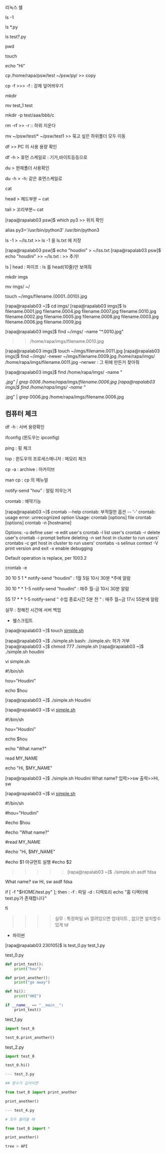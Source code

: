 리눅스 쉘

ls -1

ls *.py

ls test?.py

pwd

touch 

echo "Hi”

cp /home/rapa/psw/test ~/psw/py/    >> copy

cp -f  >>> -f : 강제 덮어씌우기

mkdir

mv test_1 test

mkdir -p test/aaa/bbb/c

rm -rf   >> -r  ::  하위 지운다 

mv ~/psw/test/* ~/psw/test1 >> 묶고 싶은 하위폴더 모두 이동

df   >> PC 의 사용 용량 확인  

df -h   > 휴먼 스케일로 : 기가,바이트등등으로 

du > 현재폴더 사용확인 

du -h > -h: 같은 휴먼스케일로

cat

head > 헤드부분 ~ cat 

tail > 꼬리부분~ cat

[rapa@rapalab03 psw]$ which py3     >> 위치 확인

alias py3='/usr/bin/python3'
/usr/bin/python3

ls -1 > ~/ls.txt   >> ls -1 을 ls.txt 에 저장

[rapa@rapalab03 psw]$ echo "houdini" > ~/lss.txt
[rapa@rapalab03 psw]$ echo "houdini" >> ~/ls.txt    : >>  추가! 

ls | head : 파이프  : ls 를 head(10줄)만 보여줘 

mkdir imgs

mv imgs/ ~/

touch ~/imgs/filename.{0001..0010}.jpg

[rapa@rapalab03 ~]$ cd imgs/
[rapa@rapalab03 imgs]$ ls
filename.0001.jpg  filename.0004.jpg  filename.0007.jpg  filename.0010.jpg
filename.0002.jpg  filename.0005.jpg  filename.0008.jpg
filename.0003.jpg  filename.0006.jpg  filename.0009.jpg

[rapa@rapalab03 imgs]$ find ~/imgs/ -name "*.0010.jpg"
>> /home/rapa/imgs/filename.0010.jpg

[rapa@rapalab03 imgs]$ touch ~/imgs/filename.0011.jpg
[rapa@rapalab03 imgs]$ find ~/imgs/ -newer ~/imgs/filename.0009.jpg
/home/rapa/imgs/
/home/rapa/imgs/filename.0011.jpg      -nerwer : 그 뒤에 만든거 찾아줘

[rapa@rapalab03 imgs]$ find /home/rapa/imgs/ -name "

*.jpg" | grep 0006
/home/rapa/imgs/filename.0006.jpg
[rapa@rapalab03 imgs]$ find /home/rapa/imgs/ -name "*

.jpg" | grep 0006.jpg
/home/rapa/imgs/filename.0006.jpg

## 컴퓨터 체크

df -h  : 서버 용량확인

ifconfig  (윈도우는 ipconfig)

ping  : 핑 체크

top : 윈도우의 프로세스매니저 : 메모리 체크 

cp -a : archive : 아카이브

man cp  : cp 의 메뉴얼 

notify-send "hou”  : 알림 띄우는거 

crontab : 예약기능

[rapa@rapalab03 ~]$ crontab --help
crontab: 부적절한 옵션 -- '-'
crontab: usage error: unrecognized option
Usage:
crontab [options] file
crontab [options]
crontab -n [hostname]

Options:
-u <user>  define user
-e         edit user's crontab
-l         list user's crontab
-r         delete user's crontab
-i         prompt before deleting
-n <host>  set host in cluster to run users' crontabs
-c         get host in cluster to run users' crontabs
-s         selinux context
-V         print version and exit
-x <mask>  enable debugging

Default operation is replace, per 1003.2

crontab -e

30 10 5 1 * notify-send “houdini”   : 1월 5일 10시 30분 *주에 알람

30 10 * * 1-5 notify-send “houdini”  : 매주 월-금 10시 30분 알람

55 17 * * 1-5 notify-send “ 수업 종료시간 5분 전 “ : 매주 월~금 17시 55분에 알람

실무 : 정해진 시간에 서버 백업

- 쉘스크립트

[rapa@rapalab03 ~]$ touch [simple.sh](http://simple.sh/)

[rapa@rapalab03 ~]$ ./simple.sh
bash: ./simple.sh: 허가 거부
[rapa@rapalab03 ~]$ chmod 777 ./simple.sh
[rapa@rapalab03 ~]$ ./simple.sh
houdini

vi simple.sh

#!/bin/sh

hou="Houdini"

echo $hou

[rapa@rapalab03 ~]$ ./simple.sh
Houdini

[rapa@rapalab03 ~]$ vi [simple.sh](http://simple.sh/)

#!/bin/sh

hou="Houdini"

echo $hou

echo "What name?"

read MY_NAME

echo "Hi, $MY_NAME"

[rapa@rapalab03 ~]$ ./simple.sh
Houdini
What name?
입력>>sw
출력>>Hi, sw

[rapa@rapalab03 ~]$ vi [simple.sh](http://simple.sh/)

#!/bin/sh

#hou="Houdini"

#echo $hou

#echo "What name?"

#read MY_NAME

#echo "Hi, $MY_NAME"

#echo $1  아규먼트 실행 
#echo $2

>>>>>  [rapa@rapalab03 ~]$ ./simple.sh asdf fdsa

What name?
sw
Hi, sw
asdf
fdsa

if [ -f "$HOME/test.py" ]; then     : -f : 파일  -d : 디렉토리 
echo "홈 디렉터에 test.py가 존재합니다"

fi

>>>> 실무 : 특정파일 sh 깔려있으면 업데이트 , 없으면 설치할수 있게 td

- 파이썬

[rapa@rapalab03 230105]$ ls
test_0.py  test_1.py

test_0.py

```python
def print_text():
    print("hou")

def print_another():
    print("go away")    

def hi():
    print("HHI")

if __name__ == "__main__":
    print_text()
```

test_1.py

```python
import test_0

test_0.print_another()
```

test_2.py

```python
import test_0

test_0.hi()

--- test_3.py

## 함수가 길어지면

from tset_0 import print_another

print_another()

--- test_4.py

# 모두 불러올 때

from tset_0 import *

print_another()

```

```python
tree > API
```
